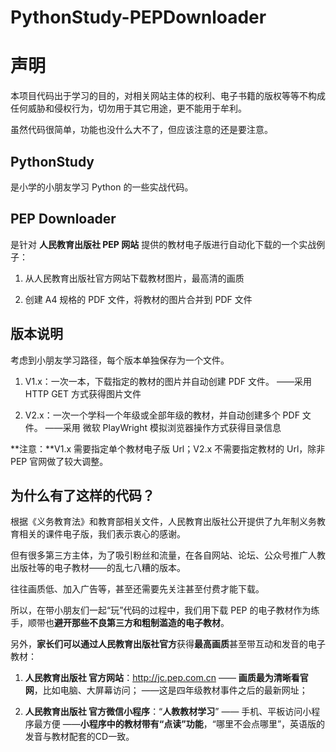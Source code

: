 # PythonStudy-PEPDownloader

# 声明

本项目代码出于学习的目的，对相关网站主体的权利、电子书籍的版权等等不构成任何威胁和侵权行为，切勿用于其它用途，更不能用于牟利。

虽然代码很简单，功能也没什么大不了，但应该注意的还是要注意。

## PythonStudy

是小学的小朋友学习 Python 的一些实战代码。

## PEP Downloader

是针对 **人民教育出版社 PEP 网站** 提供的教材电子版进行自动化下载的一个实战例子：

1. 从人民教育出版社官方网站下载教材图片，最高清的画质

2. 创建 A4 规格的 PDF 文件，将教材的图片合并到 PDF 文件

## 版本说明

考虑到小朋友学习路径，每个版本单独保存为一个文件。

1. V1.x：一次一本，下载指定的教材的图片并自动创建 PDF 文件。
   ——采用 HTTP GET 方式获得图片文件

2. V2.x：一次一个学科一个年级或全部年级的教材，并自动创建多个 PDF 文件。
   ——采用 微软 PlayWright 模拟浏览器操作方式获得目录信息

**注意：**V1.x 需要指定单个教材电子版 Url；V2.x 不需要指定教材的 Url，除非 PEP 官网做了较大调整。

## 为什么有了这样的代码？

根据《义务教育法》和教育部相关文件，人民教育出版社公开提供了九年制义务教育相关的课件电子版，我们表示衷心的感谢。

但有很多第三方主体，为了吸引粉丝和流量，在各自网站、论坛、公众号推广人教出版社等的电子教材——的乱七八糟的版本。

往往画质低、加入广告等，甚至还需要先关注甚至付费才能下载。

所以，在带小朋友们一起“玩”代码的过程中，我们用下载 PEP 的电子教材作为练手，顺带也**避开那些不良第三方和粗制滥造的电子教材**。

另外，**家长们可以通过人民教育出版社官方**获得**最高画质**甚至带互动和发音的电子教材：

1. **人民教育出版社 官方网站**：http://jc.pep.com.cn 
   —— **画质最为清晰看官网**，比如电脑、大屏幕访问；
   ——这是四年级教材事件之后的最新网址；

2. **人民教育出版社 官方微信小程序**：“**人教教材学习**”
   —— 手机、平板访问小程序最方便
   ——**小程序中的教材带有“点读”功能**，“哪里不会点哪里”，英语版的发音与教材配套的CD一致。
